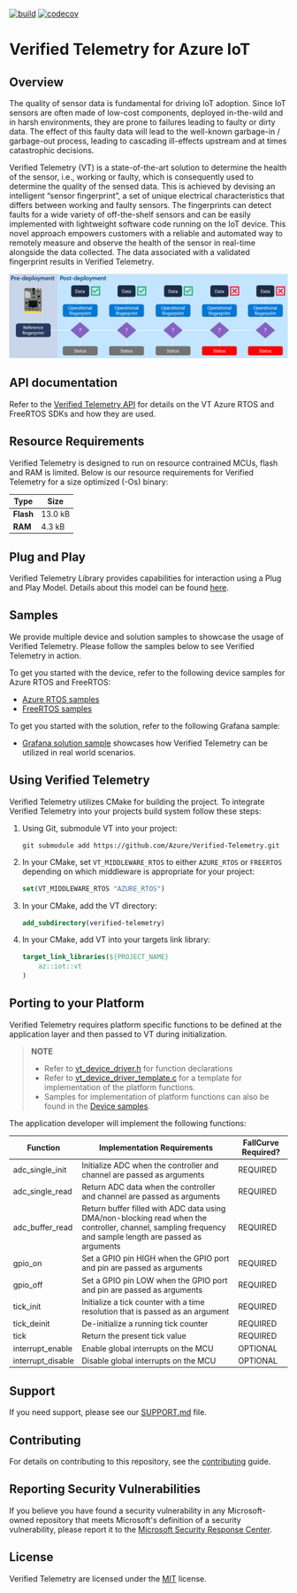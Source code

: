 [![build](https://github.com/Azure/Verified-Telemetry/workflows/Build%20Core/badge.svg)](https://github.com/Azure/Verified-Telemetry/actions/workflows/build-core.yaml)
[![codecov](https://codecov.io/gh/Azure/verified-telemetry/branch/main/graph/badge.svg?token=7JFQ2EX3BV)](https://codecov.io/gh/Azure/verified-telemetry)

# Verified Telemetry for Azure IoT

## Overview

The quality of sensor data is fundamental for driving IoT adoption. Since IoT sensors are often made of low-cost components, deployed in-the-wild and in harsh environments, they are prone to failures leading to faulty or dirty data. The effect of this faulty data will lead to the well-known garbage-in / garbage-out process, leading to cascading ill-effects upstream and at times catastrophic decisions.  

Verified Telemetry (VT) is a state-of-the-art solution to determine the health of the sensor, i.e., working or faulty, which is consequently used to determine the quality of the sensed data. This is achieved by devising an intelligent “sensor fingerprint”, a set of unique electrical characteristics that differs between working and faulty sensors. The fingerprints can detect faults for a wide variety of off-the-shelf sensors and can be easily implemented with lightweight software code running on the IoT device. This novel approach empowers customers with a reliable and automated way to remotely measure and observe the health of the sensor in real-time alongside the data collected. The data associated with a validated fingerprint results in Verified Telemetry.

![VT_Overview](./docs/Azure_VT.PNG)

## API documentation

Refer to the [Verified Telemetry API](https://azure.github.io/Verified-Telemetry) for details on the VT Azure RTOS and FreeRTOS SDKs and how they are used.

## Resource Requirements

Verified Telemetry is designed to run on resource contrained MCUs, flash and RAM is limited. Below is our resource requirements for Verified Telemetry for a size optimized (-Os) binary:

| Type      | Size  |
| --------- | ----- |
| **Flash** | 13.0 kB |
| **RAM**   | 4.3 kB |

## Plug and Play

Verified Telemetry Library provides capabilities for interaction using a Plug and Play Model.
Details about this model can be found [here](./PnPModel).

## Samples

We provide multiple device and solution samples to showcase the usage of Verified Telemetry. Please follow the samples below to see Verified Telemetry in action.

To get you started with the device, refer to the following device samples for Azure RTOS and FreeRTOS:
* [Azure RTOS samples](https://github.com/Azure/Verified-Telemetry-Device-Sample)
* [FreeRTOS samples](https://github.com/Azure-Samples/Verified-Telemetry-FreeRTOS-Sample)

To get you started with the solution, refer to the following Grafana sample:
* [Grafana solution sample](https://github.com/Azure/Verified-Telemetry-Solution-Sample) showcases how Verified Telemetry can be utilized in real world scenarios.

## Using Verified Telemetry

Verified Telemetry utilizes CMake for building the project. To integrate Verified Telemetry into your projects build system follow these steps:

1. Using Git, submodule VT into your project:

    ```shell
    git submodule add https://github.com/Azure/Verified-Telemetry.git
    ```
1. In your CMake, set `VT_MIDDLEWARE_RTOS` to either `AZURE_RTOS` or `FREERTOS` depending on which middleware is appropriate for your project:

    ```cmake
    set(VT_MIDDLEWARE_RTOS "AZURE_RTOS")
    ```
1. In your CMake, add the VT directory:

    ```cmake
    add_subdirectory(verified-telemetry)
    ```
1. In your CMake, add VT into your targets link library:

    ```cmake
    target_link_libraries(${PROJECT_NAME}
        az::iot::vt
    )
    ```

## Porting to your Platform

Verified Telemetry requires platform specific functions to be defined at the application layer and then passed to VT during initialization.

> **NOTE**
> * Refer to [vt_device_driver.h](./inc/platform/vt_device_driver.h) for function declarations
> * Refer to [vt_device_driver_template.c](./templates/vt_device_driver_template.c) for a template for implementation of the platform functions.
> * Samples for implementation of platform functions can also be found in the [Device samples](https://github.com/Azure/Verified-Telemetry-Device-Sample/blob/main/MXChip/AZ3166/app/sample_vt_device_driver.c).

The application developer will implement the following functions:

 | Function  | Implementation Requirements  | FallCurve Required? |
 | --------- | ---------------------------- | ------------------- |
 | adc_single_init   | Initialize ADC when the controller and channel are passed as arguments         | REQUIRED |
 | adc_single_read   | Return ADC data when the controller and channel are passed as arguments        | REQUIRED |
 | adc_buffer_read   | Return buffer filled with ADC data using DMA/non-blocking read when the controller, channel, sampling frequency and sample length are passed as arguments | REQUIRED |
 | gpio_on           | Set a GPIO pin HIGH when the GPIO port and pin are passed as arguments         | REQUIRED |
 | gpio_off          | Set a GPIO pin LOW when the GPIO port and pin are passed as arguments          | REQUIRED |
 | tick_init         | Initialize a tick counter with a time resolution that is passed as an argument | REQUIRED |
 | tick_deinit       | De-initialize a running tick counter                                           | REQUIRED |
 | tick              | Return the present tick value                                                  | REQUIRED |
 | interrupt_enable  | Enable global interrupts on the MCU                                            | OPTIONAL |
 | interrupt_disable | Disable global interrupts on the MCU                                           | OPTIONAL |

## Support

If you need support, please see our [SUPPORT.md](./SUPPORT.md) file.

## Contributing

For details on contributing to this repository, see the [contributing](CONTRIBUTING.md) guide.

## Reporting Security Vulnerabilities

If you believe you have found a security vulnerability in any Microsoft-owned repository that meets Microsoft's definition of a security vulnerability, please report it to the [Microsoft Security Response Center](SECURITY.md).

## License

Verified Telemetry are licensed under the [MIT](LICENSE.txt) license.

